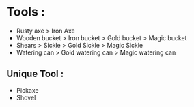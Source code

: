 # Tools :
- Rusty axe > Iron Axe
- Wooden bucket > Iron bucket > Gold bucket > Magic bucket
- Shears > Sickle > Gold Sickle > Magic Sickle
- Watering can > Gold watering can > Magic watering can

## Unique Tool :
- Pickaxe
- Shovel
